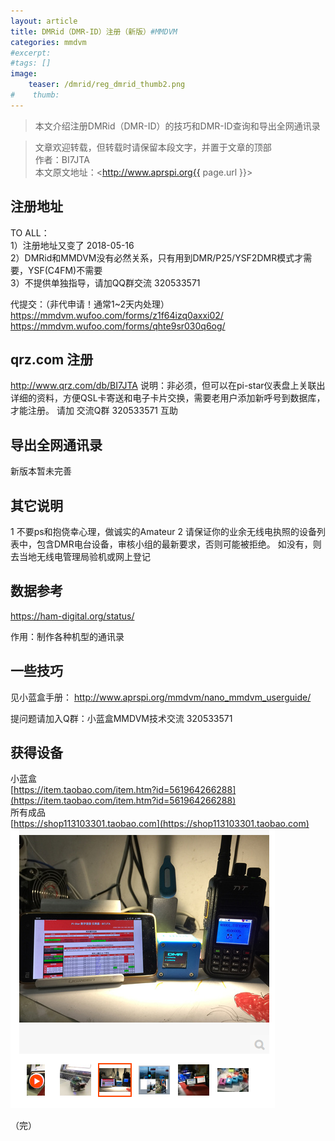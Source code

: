 ```yaml
---
layout: article
title: DMRid（DMR-ID）注册（新版）#MMDVM 
categories: mmdvm
#excerpt:
#tags: []
image:
    teaser: /dmrid/reg_dmrid_thumb2.png
#    thumb:
---
```



> 本文介绍注册DMRid（DMR-ID）的技巧和DMR-ID查询和导出全网通讯录

> 文章欢迎转载，但转载时请保留本段文字，并置于文章的顶部  
> 作者：BI7JTA  
> 本文原文地址：<http://www.aprspi.org{{ page.url }}>

## 注册地址 
TO ALL：  
1）注册地址又变了 2018-05-16   
2）DMRid和MMDVM没有必然关系，只有用到DMR/P25/YSF2DMR模式才需要，YSF(C4FM)不需要  
3）不提供单独指导，请加QQ群交流 320533571   

代提交：（非代申请！通常1~2天内处理）  
https://mmdvm.wufoo.com/forms/z1f64izq0axxi02/  
https://mmdvm.wufoo.com/forms/qhte9sr030q6og/

## qrz.com 注册
http://www.qrz.com/db/BI7JTA 
说明：非必须，但可以在pi-star仪表盘上关联出详细的资料，方便QSL卡寄送和电子卡片交换，需要老用户添加新呼号到数据库，才能注册。
请加 交流Q群 320533571 互助   

## 导出全网通讯录
新版本暂未完善     

## 其它说明
1 不要ps和抱侥幸心理，做诚实的Amateur 
2 请保证你的业余无线电执照的设备列表中，包含DMR电台设备，审核小组的最新要求，否则可能被拒绝。
如没有，则去当地无线电管理局验机或网上登记   

## 数据参考
https://ham-digital.org/status/  

作用：制作各种机型的通讯录  

## 一些技巧
见小蓝盒手册： http://www.aprspi.org/mmdvm/nano_mmdvm_userguide/  

提问题请加入Q群：小蓝盒MMDVM技术交流 320533571 

## 获得设备  
小蓝盒    
[https://item.taobao.com/item.htm?id=561964266288](https://item.taobao.com/item.htm?id=561964266288)  
所有成品   
[https://shop113103301.taobao.com](https://shop113103301.taobao.com)  
![图片装载中](/images/mmdvm/nano_userguide_taobao.png)    
 

（完）





